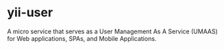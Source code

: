 # yii-user
A micro service that serves as a User Management As A Service (UMAAS) for Web applications, SPAs, and Mobile Applications.

